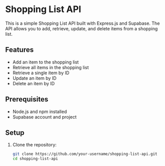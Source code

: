 # Shopping List API

This is a simple Shopping List API built with Express.js and Supabase. The API allows you to add, retrieve, update, and delete items from a shopping list.

## Features

- Add an item to the shopping list
- Retrieve all items in the shopping list
- Retrieve a single item by ID
- Update an item by ID
- Delete an item by ID

## Prerequisites

- Node.js and npm installed
- Supabase account and project

## Setup

1. Clone the repository:

   ```sh
   git clone https://github.com/your-username/shopping-list-api.git
   cd shopping-list-api
